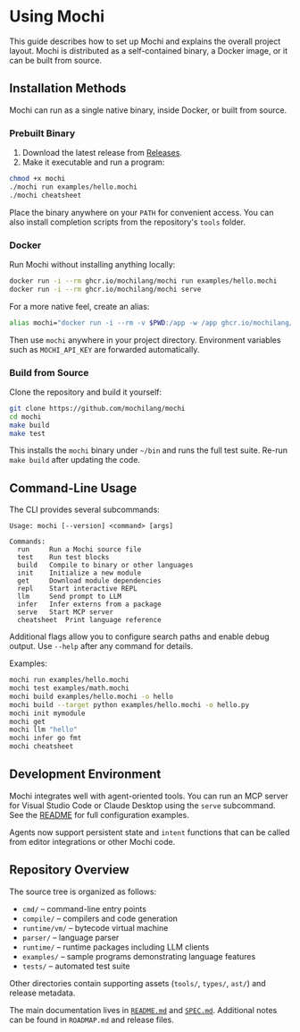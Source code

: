 # Using Mochi

This guide describes how to set up Mochi and explains the overall project layout. Mochi is distributed as a self-contained binary, a Docker image, or it can be built from source.

## Installation Methods

Mochi can run as a single native binary, inside Docker, or built from source.

### Prebuilt Binary

1. Download the latest release from [Releases](https://github.com/mochilang/mochi/releases).
2. Make it executable and run a program:

```bash
chmod +x mochi
./mochi run examples/hello.mochi
./mochi cheatsheet
```

Place the binary anywhere on your `PATH` for convenient access. You can also install completion scripts from the repository's `tools` folder.

### Docker

Run Mochi without installing anything locally:

```bash
docker run -i --rm ghcr.io/mochilang/mochi run examples/hello.mochi
docker run -i --rm ghcr.io/mochilang/mochi serve
```

For a more native feel, create an alias:

```bash
alias mochi="docker run -i --rm -v $PWD:/app -w /app ghcr.io/mochilang/mochi"
```

Then use `mochi` anywhere in your project directory. Environment variables such as `MOCHI_API_KEY` are forwarded automatically.

### Build from Source

Clone the repository and build it yourself:

```bash
git clone https://github.com/mochilang/mochi
cd mochi
make build
make test
```

This installs the `mochi` binary under `~/bin` and runs the full test suite. Re-run `make build` after updating the code.

## Command-Line Usage

The CLI provides several subcommands:

```
Usage: mochi [--version] <command> [args]

Commands:
  run     Run a Mochi source file
  test    Run test blocks
  build   Compile to binary or other languages
  init    Initialize a new module
  get     Download module dependencies
  repl    Start interactive REPL
  llm     Send prompt to LLM
  infer   Infer externs from a package
  serve   Start MCP server
  cheatsheet  Print language reference
```

Additional flags allow you to configure search paths and enable debug output. Use `--help` after any command for details.

Examples:

```bash
mochi run examples/hello.mochi
mochi test examples/math.mochi
mochi build examples/hello.mochi -o hello
mochi build --target python examples/hello.mochi -o hello.py
mochi init mymodule
mochi get
mochi llm "hello"
mochi infer go fmt
mochi cheatsheet
```

## Development Environment

Mochi integrates well with agent-oriented tools. You can run an MCP server for Visual Studio Code or Claude Desktop using the `serve` subcommand. See the [README](../README.md) for full configuration examples.

Agents now support persistent state and `intent` functions that can be called from editor integrations or other Mochi code.

## Repository Overview

The source tree is organized as follows:

- `cmd/` – command-line entry points
- `compile/` – compilers and code generation
- `runtime/vm/` – bytecode virtual machine
- `parser/` – language parser
- `runtime/` – runtime packages including LLM clients
- `examples/` – sample programs demonstrating language features
- `tests/` – automated test suite

Other directories contain supporting assets (`tools/`, `types/`, `ast/`) and release metadata.

The main documentation lives in [`README.md`](../../README.md) and [`SPEC.md`](../../SPEC.md). Additional notes can be found in `ROADMAP.md` and release files.
